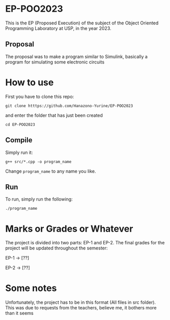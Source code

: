 # EP-POO2023
This is the EP (Proposed Execution) of the subject of the Object Oriented Programming Laboratory at USP, in the year 2023.

## Proposal
The proposal was to make a program similar to Simulink, basically a program for simulating some electronic circuits

# How to use

First you have to clone this repo:

`git clone htttps://github.com/Hanazono-Yurine/EP-POO2023`

and enter the folder that has just been created

`cd EP-POO2023`

## Compile

Simply run it:

`g++ src/*.cpp -o program_name`

Change `program_name` to any name you like.

## Run

To run, simply run the following:

`./program_name`

# Marks or Grades or Whatever
The project is divided into two parts: EP-1 and EP-2.
The final grades for the project will be updated throughout the semester:

EP-1 -> [??]

EP-2 -> [??]

# Some notes

Unfortunately, the project has to be in this format (All files in src folder). This was due to requests from the teachers, believe me, it bothers more than it seems
